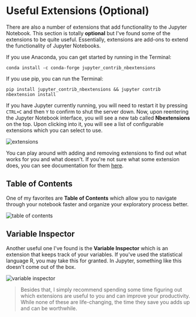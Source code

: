 # Useful Extensions (Optional)

There are also a number of extensions that add functionality to the Jupyter Notebook. This section is totally
**optional** but I've found some of the extensions to be quite useful. Essentially, extensions are add-ons to extend
the functionality of Jupyter Notebooks.

If you use Anaconda, you can get started by running in the Terminal:
```
conda install -c conda-forge jupyter_contrib_nbextensions
```

If you use pip, you can run the Terminal:
```
pip install jupyter_contrib_nbextensions && jupyter contrib nbextension install 
```

If you have Jupyter currently running, you will need to restart it by pressing `CTRL+C` and then `Y` to confirm to
shut the server down. Now, upon reentering the Jupyter Notebook interface, you will see a new tab called **Nbextensions**
on the top. Upon clicking into it, you will see a list of configurable extensions which you can select to use.

![extensions](../images/extensions.png)

You can play around with adding and removing extensions to find out what works for you and what doesn't. If you're not
sure what some extension does, you can see documentation for them [here](https://jupyter-contrib-nbextensions.readthedocs.io/en/latest/).

## Table of Contents
One of my favorites are **Table of Contents** which allow you to navigate through your notebook faster and organize
your exploratory process better.

![table of contents](../images/tableofcontents.png)

## Variable Inspector
Another useful one I've found is the **Variable Inspector** which is an extension that keeps track of your variables.
If you've used the statistical language R, you may take this for granted. In Jupyter, something like this doesn't
come out of the box.

![variable inspector](../images/variableinspector.png)

> Besides that, I simply recommend spending some time figuring out which extensions are useful to you and can improve
your productivity. While none of these are life-changing, the time they save you adds up and can be worthwhile.


